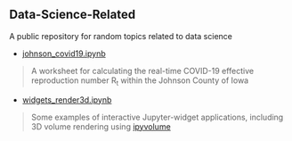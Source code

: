 ## Data-Science-Related

A public repository for random topics related to data science

* [johnson_covid19.ipynb](https://nbviewer.jupyter.org/github/r-xue/data-science-related/blob/master/notebook/johnson_covid19.ipynb)

> A worksheet for calculating the real-time COVID-19 effective reproduction number R<sub>t</sub> within the Johnson County of Iowa

* [widgets_render3d.ipynb](https://nbviewer.jupyter.org/github/r-xue/data-science-related/blob/master/notebook/widgets_render3d.ipynb)

> Some examples of interactive Jupyter-widget applications, including 3D volume rendering using [ipyvolume](https://github.com/maartenbreddels/ipyvolume)
